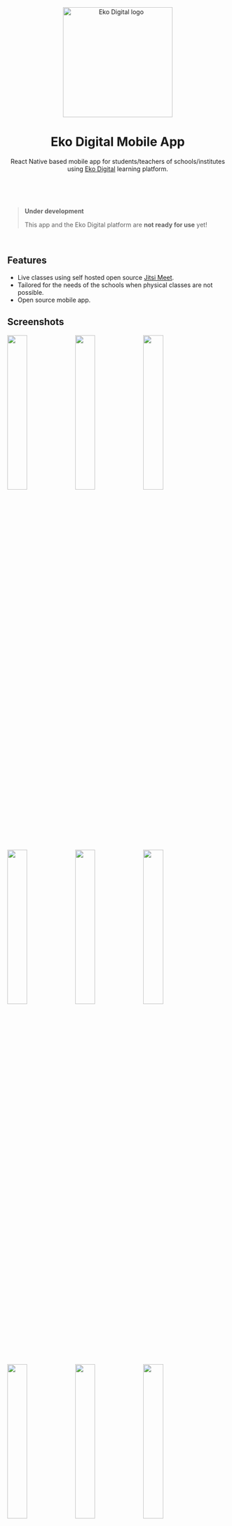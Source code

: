 <div align="center">
  <img src="https://user-images.githubusercontent.com/12229032/87847113-fcf86700-c8f2-11ea-98e2-b208cd13a9a0.png" alt="Eko Digital logo" width="250">
  <h1>Eko Digital Mobile App</h1>
  <p>React Native based mobile app for students/teachers of schools/institutes using <a href="https://eko.digital">Eko Digital</a> learning platform.</p>
</div>

<br>
<br>
<br>

> **Under development**
>
> This app and the Eko Digital platform are **not ready for use** yet!

<br>

## Features
- Live classes using self hosted open source [Jitsi Meet](https://github.com/jitsi/jitsi-meet).
- Tailored for the needs of the schools when physical classes are not possible.
- Open source mobile app.

## Screenshots
<img src="https://user-images.githubusercontent.com/12229032/87848023-17820e80-c8fa-11ea-94bc-a9a09e712528.png" width="30%"></img>
<img src="https://user-images.githubusercontent.com/12229032/87848031-210b7680-c8fa-11ea-9470-51b7fa48424f.png" width="30%"></img>
<img src="https://user-images.githubusercontent.com/12229032/87848027-1bae2c00-c8fa-11ea-8278-4fd110d7c6f6.png" width="30%"></img>
<img src="https://user-images.githubusercontent.com/12229032/87848042-2cf73880-c8fa-11ea-8cc0-b1e0d912c103.png" width="30%"></img>
<img src="https://user-images.githubusercontent.com/12229032/87848026-19e46880-c8fa-11ea-9a0a-432147715416.png" width="30%"></img>
<img src="https://user-images.githubusercontent.com/12229032/87848024-18b33b80-c8fa-11ea-8204-7217d66cf1bc.png" width="30%"></img>
<img src="https://user-images.githubusercontent.com/12229032/87848018-1355f100-c8fa-11ea-922d-3b7ed53913ec.png" width="30%"></img>
<img src="https://user-images.githubusercontent.com/12229032/87848015-0f29d380-c8fa-11ea-85a7-8019688c77d2.png" width="30%"></img>
<img src="https://user-images.githubusercontent.com/12229032/87848034-249efd80-c8fa-11ea-89af-ae8bbd9794d4.png" width="30%"></img>

## Contributing
Pull requests are welcome.

## Copyright & License
Copyright (c) 2020 Rajendra Kumar Bhochalya. All rights reserved.\
\
The code in this repository is licensed under [MIT](LICENSE). Images and other assets are explicitly excluded. You have no license to use, modify or distribute the images and other assets in this repository.
